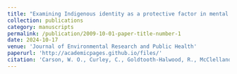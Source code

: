 ```yaml
---
title: "Examining Indigenous identity as a protective factor in mental well-being research in the United States: A scoping review"
collection: publications
category: manuscripts
permalink: /publication/2009-10-01-paper-title-number-1
date: 2024-10-17
venue: 'Journal of Environmental Research and Public Health'
paperurl: 'http://academicpages.github.io/files/'
citation: 'Carson, W. O., Curley, C., Goldtooth-Halwood, R., McClelland, D. J., Carroll, S. R., Yuan, N. P., Carvajal, S., & Cordova-Marks, F. M. (2024). &quot;Examining Indigenous identity as a protective factor in mental well-being research in the United States: A scoping review.&quot; <i>International Journal of Environmental Research and Public Health </i>. 21(11), 1404.'
---
```


